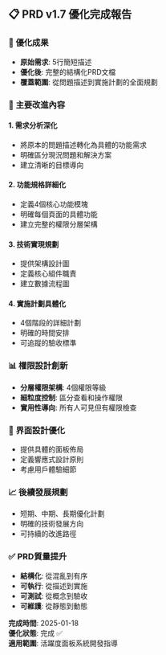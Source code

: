 ## 📋 PRD v1.7 優化完成報告

### 🎯 **優化成果**
- **原始需求**: 5行簡短描述
- **優化後**: 完整的結構化PRD文檔
- **覆蓋範圍**: 從問題描述到實施計劃的全面規劃

### 🔧 **主要改進內容**

#### 1. **需求分析深化**
- 將原本的問題描述轉化為具體的功能需求
- 明確區分現況問題和解決方案
- 建立清晰的目標導向

#### 2. **功能規格詳細化**
- 定義4個核心功能模塊
- 明確每個頁面的具體功能
- 建立完整的權限分層架構

#### 3. **技術實現規劃**
- 提供架構設計圖
- 定義核心組件職責
- 建立數據流程圖

#### 4. **實施計劃具體化**
- 4個階段的詳細計劃
- 明確的時間安排
- 可追蹤的驗收標準

### 📊 **權限設計創新**
- **分層權限架構**: 4個權限等級
- **細粒度控制**: 區分查看和操作權限
- **實用性導向**: 所有人可見但有權限檢查

### 🎨 **界面設計優化**
- 提供具體的面板佈局
- 定義響應式設計原則
- 考慮用戶體驗細節

### 📈 **後續發展規劃**
- 短期、中期、長期優化計劃
- 明確的技術發展方向
- 可持續的改進路徑

### ✅ **PRD質量提升**
- **結構化**: 從混亂到有序
- **可執行**: 從描述到實施
- **可測試**: 從概念到驗收
- **可維護**: 從靜態到動態

**完成時間**: 2025-01-18  
**優化狀態**: 完成 ✅  
**適用範圍**: 活躍度面板系統開發指導